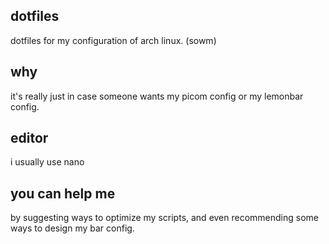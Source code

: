 ## dotfiles
dotfiles for my configuration of arch linux. (sowm)

## why

it's really just in case someone wants my picom config or my lemonbar config.

## editor

i usually use nano

## you can help me

by suggesting ways to optimize my scripts, and even recommending some ways to design my bar config.

